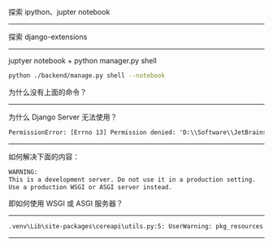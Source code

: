 探索 ipython、jupter notebook

---

探索 django-extensions

---

juptyer notebook + python manager.py shell
```bash
python ./backend/manage.py shell --notebook
```
为什么没有上面的命令？

---

为什么 Django Server 无法使用？
```txt
PermissionError: [Errno 13] Permission denied: 'D:\\Software\\JetBrains\\PyCharm 2024.1.4\\jbr\\bin'
```

---

如何解决下面的内容：
```txt
WARNING:
This is a development server. Do not use it in a production setting.
Use a production WSGI or ASGI server instead.
```
即如何使用 WSGI 或 ASGI 服务器？

---

```txt
.venv\Lib\site-packages\coreapi\utils.py:5: UserWarning: pkg_resources is deprecated as an API. See https://setuptools.pypa.io/en/latest/pkg_resources.html. The pkg_resources package is slated for removal as early as 2025-11-30. Refrain from using this package or pin to Setuptools<81.
```

---

